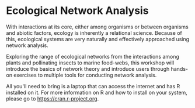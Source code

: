 Ecological Network Analysis
===========================


With interactions at its core, either among organisms or between organisms and abiotic factors, ecology is inherently a relational science. Because of this, ecological systems are very naturally and effectively approached using network analysis.

Exploring the range of ecological networks from the interactions among plants and pollinating insects to marine food-webs, this workshop will introduce the basics of network theory and introduce users through hands-on exercises to multiple tools for conducting network analysis.

All you'll need to bring is a laptop that can access the internet and has R installed on it. For more information on R and how to install on your system, please go to https://cran.r-project.org.
